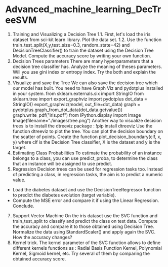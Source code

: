 # Advanced_machine_learning_DecTreeSVM

1. Training and Visualizing a Decision Tree
1.1. First, let's load the iris dataset from sci-kit learn library. Plot the data set.
1.2. Use the function train_test_split(X,y,test_size=0.3, random_state=42) and
DecisionTreeClassifier() to train the dataset using the Decision Tree Model.
Compute the accuracy score by writing your own function.
2. Decision Trees parameters
There are many hyperparameters that a decision tree classifier has. Analyze the meaning
of theses parameters.
Will you use gini index or entropy index. Try the both and explain the results.
3. Visualize and save the Tree
We can also save the decision tree which our model has built. You need to have Graph Viz and
pydotplus installed in your system.
from sklearn.externals.six import StringIO
from sklearn.tree import export_graphviz
import pydotplus
dot_data = StringIO()
export_graphviz(model, out_file=dot_data)
graph = pydotplus.graph_from_dot_data(dot_data.getvalue())
graph.write_pdf("iris.pdf")
from IPython.display import Image
Image(filename="./images/tree.png")
Another way to visualize decision trees is to install the dtreeviz package :
!pip install dtreeviz
Use the function dtreeviz to plot the tree.
You can plot the decision boundary on the scatter of points.
Create the function plot_decision_boundary(clf, x, y) where clf is the Decision Tree classifier, X
is the dataset and y is the target.
4. Estimating Class Probabilities
To estimate the probability of an instance belongs to a class, you can use predict_proba, to
determine the class that an instance will be assigned to use predict.
5. Regression
Decision trees can be used for regression tasks too. Instead of predicting a class, in regression
tasks, the aim is to predict a numeric value.
- Load the diabetes dataset and use the DecisionTreeRegressor function to predict the diabetes
evolution (target variable).
- Compute the MSE error and compare it if using the Linear Regression. Conclude.
7. Support Vector Machine
On the iris dataset use the SVC function and train_test_split to classify and predict the class on
test data. Compute the accuracy and compare it to those obtained using Decision Tree.
Normalize the data using StandardScaler() and apply again the SVC. How the accuracy
changes?
8. Kernel trick.
The kernel parameter of the SVC function allows to define different kernels functions as : Radial
Basis Function Kernel, Polynomial Kernel, Sigmoid kernel, etc.
Try several of them by comparing the obtained accuracy score.
